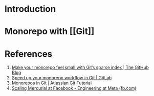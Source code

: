---
---
# Introduction

# Monorepo with [[Git]]


# References
1. [Make your monorepo feel small with Git’s sparse index | The GitHub Blog](https://github.blog/2021-11-10-make-your-monorepo-feel-small-with-gits-sparse-index/)
2. [Speed up your monorepo workflow in Git | GitLab](https://about.gitlab.com/blog/2022/09/06/speed-up-your-monorepo-workflow-in-git/)
3. [Monorepos in Git | Atlassian Git Tutorial](https://www.atlassian.com/git/tutorials/monorepos)
4. [Scaling Mercurial at Facebook - Engineering at Meta (fb.com)](https://engineering.fb.com/2014/01/07/core-data/scaling-mercurial-at-facebook/)